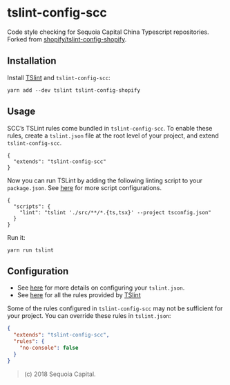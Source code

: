 # tslint-config-scc

Code style checking for Sequoia Capital China Typescript repositories. Forked from [shopify/tslint-config-shopify](https://github.com/Shopify/tslint-config-shopify).

## Installation

Install [TSlint](https://palantir.github.io/tslint/) and `tslint-config-scc`:

```
yarn add --dev tslint tslint-config-shopify
```


## Usage
SCC’s TSLint rules come bundled in `tslint-config-scc`.
To enable these rules, create a `tslint.json` file at the root level of your project, and extend `tslint-config-scc`.
```
{
  "extends": "tslint-config-scc"
}
```

Now you can run TSLint by adding the following linting script to your `package.json`. See [here](https://palantir.github.io/tslint/usage/cli/) for more script configurations.
```
{
  "scripts": {
    "lint": "tslint './src/**/*.{ts,tsx}' --project tsconfig.json"
  }
}
```
Run it:

```
yarn run tslint
```

## Configuration

* See [here](https://palantir.github.io/tslint/usage/tslint-json/) for more details on configuring your `tslint.json`.
* See [here](https://palantir.github.io/tslint/rules/) for all the rules provided by [TSlint](https://palantir.github.io/tslint/)

Some of the rules configured in `tslint-config-scc`  may not be sufficient for your project. You can override these rules in `tslint.json`:

```json
{
  "extends": "tslint-config-scc",
  "rules": {
    "no-console": false
  }
}
```

> (c) 2018 Sequoia Capital.
